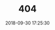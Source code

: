 ---
title: 404
date: 2018-09-30 17:25:30
type: "404"
layout: "404"
description: "Oops～，找不到你想要的页面 :("
---